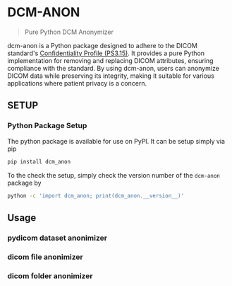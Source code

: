 # DCM-ANON

> Pure Python DCM Anonymizer

dcm-anon is a Python package designed to adhere to the DICOM standard's [Confidentiality Profile (PS3.15)](https://dicom.nema.org/medical/dicom/current/output/html/part15.html#chapter_E). It provides a pure Python implementation for removing and replacing DICOM attributes, ensuring compliance with the standard. By using dcm-anon, users can anonymize DICOM data while preserving its integrity, making it suitable for various applications where patient privacy is a concern.

## SETUP

### Python Package Setup

The python package is available for use on PyPI. It can be setup simply via pip

```bash
pip install dcm_anon
```

To the check the setup, simply check the version number of the `dcm-anon` package by

```bash
python -c 'import dcm_anon; print(dcm_anon.__version__)'
```

## Usage

### pydicom dataset anonimizer

### dicom file anonimizer

### dicom folder anonimizer

